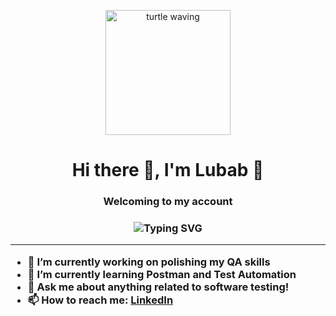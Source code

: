 <p align="center">
  <img src="https://media.giphy.com/media/jQqU9dYJQAXPSTUrzv/giphy.gif" width="200" alt="turtle waving" />
</p>

<h1 align="center">Hi there 👋, I'm Lubab 💙 </h1>
<h3 align="center"> Welcoming to my account   <h3>

<p align="center">
  <img src="https://readme-typing-svg.herokuapp.com?center=true&vCenter=true&lines=QA+Engineer+in+progress...;HTML+%7C+CSS+%7C+JavaScript+Learner;Always+learning+new+things!" alt="Typing SVG" />
</p>

---

- 🔭 I’m currently working on polishing my QA skills
- 🌱 I’m currently learning Postman and Test Automation
- 💬 Ask me about anything related to software testing!
- 📫 How to reach me: [LinkedIn](https://linkedin.com/in/yourname)
